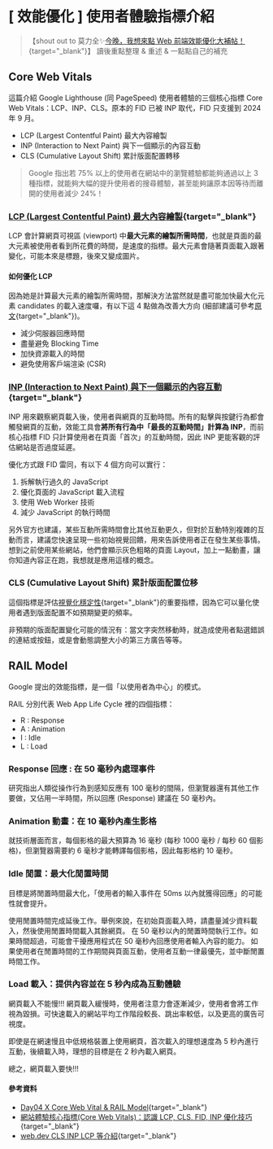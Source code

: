 # \[ 效能優化 ] 使用者體驗指標介紹
>【shout out to 莫力全✨[今晚，我想來點 Web 前端效能優化大補帖！](https://ithelp.ithome.com.tw/users/20113277/ironman/3877){target="_blank"}】 
> 讀後重點整理 & 重述 & 一點點自己的補充

## Core Web Vitals
這篇介紹 Google Lighthouse (同 PageSpeed) 使用者體驗的三個核心指標 Core Web Vitals：LCP、INP、CLS。原本的 FID 已被 INP 取代，FID 只支援到 2024 年 9 月。

* LCP (Largest Contentful Paint) 最大內容繪製
* INP (Interaction to Next Paint) 與下一個顯示的內容互動
* CLS (Cumulative Layout Shift) 累計版面配置轉移
> Google 指出若 75% 以上的使用者在網站中的瀏覽體驗都能夠通過以上 3 種指標，就能夠大幅的提升使用者的搜尋體驗，甚至能夠讓原本因等待而離開的使用者減少 24%！


### [LCP (Largest Contentful Paint) 最大內容繪製](https://web.dev/articles/lcp?hl=zh-tw){target="_blank"}
LCP 會計算網頁可視區 (viewport) 中**最大元素的繪製所需時間**，也就是頁面的最大元素被使用者看到所花費的時間，是速度的指標。最大元素會隨著頁面載入跟著變化，可能本來是標題，後來又變成圖片。

#### 如何優化 LCP

因為她是計算最大元素的繪製所需時間，那解決方法當然就是盡可能加快最大化元素 candidates 的載入速度囉，有以下這 4 點做為改善大方向 (細部建議可參考[原文](https://ithelp.ithome.com.tw/articles/10267350){target="_blank"})。
* 減少伺服器回應時間
* 盡量避免 Blocking Time
* 加快資源載入的時間
* 避免使用客戶端渲染 (CSR)


### [INP (Interaction to Next Paint) 與下一個顯示的內容互動](https://web.dev/articles/inp?hl=zh-tw){target="_blank"}
INP 用來觀察網頁載入後，使用者與網頁的互動時間。所有的點擊與按鍵行為都會觸發網頁的互動，效能工具會**將所有行為中「最長的互動時間」計算為 INP**，而前核心指標 FID 只計算使用者在頁面「首次」的互動時間，因此 INP 更能客觀的評估網站是否過度延遲。

優化方式跟 FID 雷同，有以下 4 個方向可以實行：

1. 拆解執行過久的 JavaScript
2. 優化頁面的 JavaScript 載入流程
3. 使用 Web Worker 技術
4. 減少 JavaScript 的執行時間

另外官方也建議，某些互動所需時間會比其他互動更久，但對於互動特別複雜的互動而言，建議您快速呈現一些初始視覺回饋，用來告訴使用者正在發生某些事情。想到之前使用某些網站，他們會顯示灰色粗略的頁面 Layout，加上一點動畫，讓你知道內容正在跑，我想就是應用這樣的概念。


### CLS (Cumulative Layout Shift) 累計版面配置位移
這個指標是評估[視覺化穩定性](https://web.dev/articles/user-centric-performance-metrics?hl=zh-tw#types_of_metrics){target="_blank"}的重要指標，因為它可以量化使用者遇到版面配置不如預期變更的頻率。

非預期的版面配置變化可能的情況有：當文字突然移動時，就造成使用者點選錯誤的連結或按鈕，或是會動態調整大小的第三方廣告等等。


## RAIL Model
Google 提出的效能指標，是一個「以使用者為中心」的模式。

RAIL 分別代表 Web App Life Cycle 裡的四個指標：

* R : Response
* A : Animation
* I : Idle
* L : Load

### Response 回應 : 在 50 毫秒內處理事件
研究指出人類從操作行為到感知反應有 100 毫秒的間隔，但瀏覽器還有其他工作要做，又佔用一半時間，所以回應 (Response) 建議在 50 毫秒內。



### Animation 動畫：在 10 毫秒內產生影格
就技術層面而言，每個影格的最大預算為 16 毫秒 (每秒 1000 毫秒 / 每秒 60 個影格)，但瀏覽器需要約 6 毫秒才能轉譯每個影格，因此每影格約 10 毫秒。



### Idle 閒置：最大化閒置時間
目標是將閒置時間最大化，「使用者的輸入事件在 50ms 以內就獲得回應」的可能性就會提升。

使用閒置時間完成延後工作。舉例來說，在初始頁面載入時，請盡量減少資料載入，然後使用閒置時間載入其餘網頁。
在 50 毫秒以內的閒置時間執行工作。如果時間超過，可能會干擾應用程式在 50 毫秒內回應使用者輸入內容的能力。
如果使用者在閒置時間的工作期間與頁面互動，使用者互動一律最優先，並中斷閒置時間工作。


### Load 載入：提供內容並在 5 秒內成為互動體驗
網頁載入不能慢!!! 網頁載入緩慢時，使用者注意力會逐漸減少，使用者會將工作視為毀損。可快速載入的網站平均工作階段較長、跳出率較低，以及更高的廣告可視度。

即使是在網速慢且中低規格裝置上使用網頁，首次載入的理想速度為 5 秒內進行互動，後續載入時，理想的目標是在 2 秒內載入網頁。

總之，網頁載入要快!!!



#### 參考資料
* [Day04 X Core Web Vital & RAIL Model](https://ithelp.ithome.com.tw/articles/10267350){target="_blank"}
* [網站體驗核心指標(Core Web Vitals)：認識 LCP, CLS, FID, INP 優化技巧](https://ranking.works/knowledge/core-web-vitals/){target="_blank"}
* [web.dev CLS INP LCP 等介紹](https://web.dev/articles/cls?hl=zh-tw){target="_blank"}